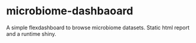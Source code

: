 # microbiome-dashbaoard
A simple flexdashboard to browse microbiome datasets. Static html report and a runtime shiny.  
